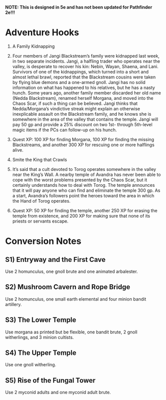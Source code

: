 **NOTE: This is designed in 5e and has not been updated for Pathfinder 2e!!!**



# Adventure Hooks

1. A Family Kidnapping

1. Four members of Jangi Blackstream’s family were kidnapped last week, in two separate incidents. Jangi, a halfling trader who operates near the valley, is desperate to recover his kin: Nebin, Wayan, Shaena, and Lani. Survivors of one of the kidnappings, which turned into a short and almost lethal brawl, reported that the Blackstream cousins were taken by flying blue demons and a one-armed gnoll. Jangi has no solid information on what has happened to his relatives, but he has a nasty hunch. Some years ago, another family member discarded her old name (Nedda Blackstream), renamed herself Morgana, and moved into the Chaos Scar, if such a thing can be believed. Jangi thinks that Nedda/Morgana’s vindictive streak might explain an otherwise inexplicable assault on the Blackstream family, and he knows she is somewhere in the area of the valley that contains the temple. Jangi will pay 50 gp and provide a 25% discount on two 1st- through 5th-level magic items if the PCs can follow-up on his hunch.
2. Quest XP: 100 XP for finding Morgana, 100 XP for finding the missing Blackstreams, and another 300 XP for rescuing one or more halflings alive.

1. Smite the King that Crawls

1. It’s said that a cult devoted to Torog operates somewhere in the valley near the King’s Wall. A nearby temple of Avandra has never been able to cope with the worst problems presented by the Chaos Scar, but it certainly understands how to deal with Torog. The temple announces that it will pay anyone who can find and eliminate the temple 300 gp. As a start, Avandra’s followers point the heroes toward the area in which the Hand of Torog operates.
2. Quest XP: 50 XP for finding the temple, another 250 XP for erasing the temple from existence, and 200 XP for making sure that none of its priests or servants escape.

# Conversion Notes

## S1) Entryway and the First Cave

Use 2 homunculus, one gnoll brute and one animated arbalester.

## S2) Mushroom Cavern and Rope Bridge

Use 2 homunculus, one small earth elemental and four minion bandit artillery.

## S3) The Lower Temple

Use morgana as printed but be flexible, one bandit brute, 2 gnoll witherlings, and 3 minion cultists.

## S4) The Upper Temple

Use one gnoll witherling.

## S5) Rise of the Fungal Tower

Use 2 myconid adults and one myconid adult brute.